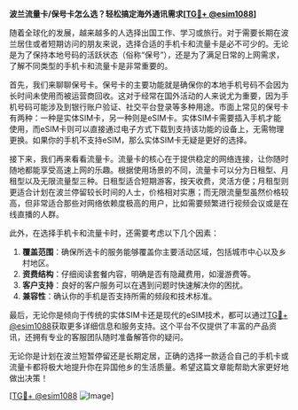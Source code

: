 **波兰流量卡/保号卡怎么选？轻松搞定海外通讯需求[[TG💪+ @esim1088](https://t.me/s/esim1088)]**

随着全球化的发展，越来越多的人选择出国工作、学习或旅行。对于需要长期在波兰居住或者短期访问的朋友来说，选择合适的手机卡和流量卡是必不可少的。无论是为了保持本地号码的活跃状态（俗称“保号”），还是为了满足日常的上网需求，了解不同类型的手机卡和流量卡是非常重要的。

首先，我们来聊聊保号卡。保号卡的主要功能就是确保你的本地手机号码不会因为长时间未使用而被运营商回收。这对于经常在国外活动的人来说尤为重要，因为手机号码可能涉及到银行账户验证、社交平台登录等多种用途。市面上常见的保号卡有两种：一种是实体SIM卡，另一种则是eSIM卡。实体SIM卡需要插入手机才能使用，而eSIM卡则可以直接通过电子方式下载到支持该功能的设备上，无需物理更换。如果你的手机不支持eSIM，那么实体SIM卡无疑是更好的选择。

接下来，我们再来看看流量卡。流量卡的核心在于提供稳定的网络连接，让你随时随地都能享受高速上网的乐趣。根据使用场景的不同，流量卡可以分为日租型、月租型以及无限流量型三种。日租型适合短期游客，按天收费，灵活方便；月租型则更适合计划在波兰停留较长时间的人士，价格相对实惠；而无限流量型虽然价格较高，但非常适合那些对网络依赖度极高的用户，比如需要频繁进行视频会议或是在线直播的人群。

此外，在选择手机卡和流量卡时，还需要考虑以下几个因素：

1. **覆盖范围**：确保所选卡的服务能够覆盖你主要活动区域，包括城市中心以及乡村地区。
2. **资费结构**：仔细阅读套餐内容，明确是否有隐藏费用，如漫游费等。
3. **客户支持**：良好的客户服务可以在遇到问题时快速解决你的困扰。
4. **兼容性**：确认你的手机是否支持所需的频段和技术标准。

最后，无论你是倾向于传统的实体SIM卡还是现代的eSIM技术，都可以通过[TG💪+ @esim1088](https://t.me/s/esim1088)获取更多详细信息和服务支持。这个平台不仅提供了丰富的产品资讯，还拥有专业的客服团队随时准备解答你的疑问。

无论你是计划在波兰短暂停留还是长期定居，正确的选择一款适合自己的手机卡或流量卡都将极大地提升你在异国他乡的生活质量。希望这篇文章能帮助大家更好地做出决策！

[[TG💪+ @esim1088](https://t.me/s/esim1088) ![Image](https://i.postimg.cc/4NQfJmqS/Snipaste-2025-05-13-00-14-12.png)]